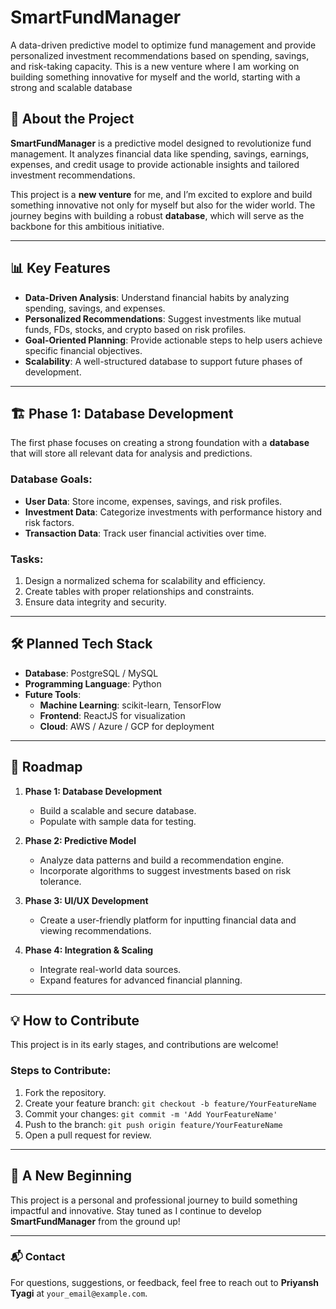 # SmartFundManager
A data-driven predictive model to optimize fund management and provide personalized investment recommendations based on spending, savings, and risk-taking capacity. This is a new venture where I am working on building something innovative for myself and the world, starting with a strong and scalable database

## 🚀 About the Project
**SmartFundManager** is a predictive model designed to revolutionize fund management. It analyzes financial data like spending, savings, earnings, expenses, and credit usage to provide actionable insights and tailored investment recommendations.  

This project is a **new venture** for me, and I’m excited to explore and build something innovative not only for myself but also for the wider world. The journey begins with building a robust **database**, which will serve as the backbone for this ambitious initiative.

---

## 📊 Key Features
- **Data-Driven Analysis**: Understand financial habits by analyzing spending, savings, and expenses.
- **Personalized Recommendations**: Suggest investments like mutual funds, FDs, stocks, and crypto based on risk profiles.
- **Goal-Oriented Planning**: Provide actionable steps to help users achieve specific financial objectives.
- **Scalability**: A well-structured database to support future phases of development.

---

## 🏗️ Phase 1: Database Development
The first phase focuses on creating a strong foundation with a **database** that will store all relevant data for analysis and predictions.

### **Database Goals**:
- **User Data**: Store income, expenses, savings, and risk profiles.
- **Investment Data**: Categorize investments with performance history and risk factors.
- **Transaction Data**: Track user financial activities over time.

### **Tasks**:
1. Design a normalized schema for scalability and efficiency.
2. Create tables with proper relationships and constraints.
3. Ensure data integrity and security.

---

## 🛠️ Planned Tech Stack
- **Database**: PostgreSQL / MySQL  
- **Programming Language**: Python  
- **Future Tools**:
  - **Machine Learning**: scikit-learn, TensorFlow  
  - **Frontend**: ReactJS for visualization  
  - **Cloud**: AWS / Azure / GCP for deployment  

---

## 📌 Roadmap
1. **Phase 1: Database Development**
   - Build a scalable and secure database.
   - Populate with sample data for testing.

2. **Phase 2: Predictive Model**
   - Analyze data patterns and build a recommendation engine.
   - Incorporate algorithms to suggest investments based on risk tolerance.

3. **Phase 3: UI/UX Development**
   - Create a user-friendly platform for inputting financial data and viewing recommendations.

4. **Phase 4: Integration & Scaling**
   - Integrate real-world data sources.
   - Expand features for advanced financial planning.

---

## 💡 How to Contribute
This project is in its early stages, and contributions are welcome!  
### Steps to Contribute:
1. Fork the repository.
2. Create your feature branch: `git checkout -b feature/YourFeatureName`
3. Commit your changes: `git commit -m 'Add YourFeatureName'`
4. Push to the branch: `git push origin feature/YourFeatureName`
5. Open a pull request for review.

---

## 🌟 A New Beginning
This project is a personal and professional journey to build something impactful and innovative. Stay tuned as I continue to develop **SmartFundManager** from the ground up!

---

### 📬 Contact
For questions, suggestions, or feedback, feel free to reach out to **Priyansh Tyagi** at `your_email@example.com`.
